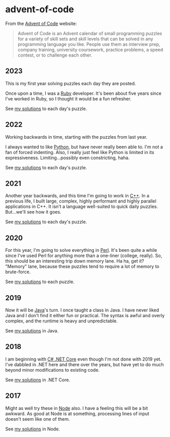 # advent-of-code
From the [Advent of Code](https://adventofcode.com/) website:
>Advent of Code is an Advent calendar of small programming puzzles for a variety of skill sets
>and skill levels that can be solved in any programming language you like. People use them as
>interview prep, company training, university coursework, practice problems, a speed contest,
>or to challenge each other.

## 2023
This is my first year solving puzzles each day they are posted.

Once upon a time, I was a [Ruby](https://www.ruby-lang.org/en/) developer. It's been about
five years since I've worked in Ruby, so I thought it would be a fun refresher.

See [my solutions](2023) to each day's puzzle.

## 2022
Working backwards in time, starting with the puzzles from last year.

I always wanted to like [Python](https://www.python.org/), but have never really been able
to. I'm not a fan of forced indenting. Also, I really just feel like Python is limited in
its expressiveness. Limiting...possibly even constricting, haha.

See [my solutions](2022) to each day's puzzle.

## 2021
Another year backwards, and this time I'm going to work in [C++](https://cplusplus.com/). In a
previous life, I built large, complex, highly performant and highly parallel applications in C++.
It isn't a language well-suited to quick daily puzzles. But...we'll see how it goes.

See [my solutions](2021) to each day's puzzle.

## 2020
For this year, I'm going to solve everything in [Perl](https://perl.org). It's been quite a
while since I've used Perl for anything more than a one-liner (college, really). So, this
should be an interesting trip down memory lane. Ha ha, get it? "Memory" lane, because these
puzzles tend to require a lot of memory to brute-force.

See [my solutions](2020) to each puzzle.

## 2019
Now it will be [Java](https://www.java.com/en/)'s turn. I once taught a class in Java. I have
never liked Java and I don't find it either fun or practical. The syntax is awful and overly
complex, and the runtime is heavy and unpredictable.

See [my solutions](2019) in Java.

## 2018
I am beginning with [C# .NET Core](https://dotnet.microsoft.com/en-us/languages/csharp) even though
I'm not done with 2019 yet. I've dabbled in .NET here and there over the years, but have yet to
do much beyond minor modifications to existing code.

See [my solutions](2018) in .NET Core.

## 2017
Might as well try these in [Node](https://nodejs.org/) also. I have a feeling this will be a bit
awkward. As good at Node is at something, processing lines of input doesn't seem like one of
them.

See [my solutions](2017) in Node.


